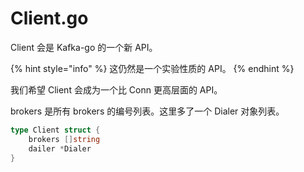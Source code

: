 # Client.go

Client 会是 Kafka-go 的一个新 API。

{% hint style="info" %}
这仍然是一个实验性质的 API。
{% endhint %}

我们希望 Client 会成为一个比 Conn 更高层面的 API。

brokers 是所有 brokers 的编号列表。这里多了一个 Dialer 对象列表。

```go
type Client struct {
    brokers []string
    dailer *Dialer
}
```

